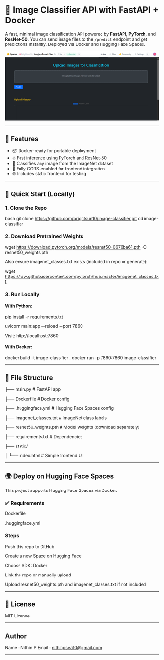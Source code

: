 # 🧠 Image Classifier API with FastAPI + Docker

A fast, minimal image classification API powered by **FastAPI**, **PyTorch**, and **ResNet-50**. You can send image files to the `/predict` endpoint and get predictions instantly. Deployed via Docker and Hugging Face Spaces.

![screenshot](static/screenshot.png)

---

## 🚀 Features

- 📦 Docker-ready for portable deployment
- 🔥 Fast inference using PyTorch and ResNet-50
- 🎨 Classifies any image from the ImageNet dataset
- 🧼 Fully CORS-enabled for frontend integration
- 🌐 Includes static frontend for testing

---

## 🧪 Quick Start (Locally)

### 1. Clone the Repo

bash
git clone https://github.com/brightsun10/image-classifier.git
cd image-classifier

### 2. Download Pretrained Weights

wget https://download.pytorch.org/models/resnet50-0676ba61.pth -O resnet50_weights.pth

Also ensure imagenet_classes.txt exists (included in repo or generate):

wget https://raw.githubusercontent.com/pytorch/hub/master/imagenet_classes.txt

### 3. Run Locally

#### With Python:

pip install -r requirements.txt

uvicorn main:app --reload --port 7860

Visit: http://localhost:7860

#### With Docker:

docker build -t image-classifier .
docker run -p 7860:7860 image-classifier

---

## 🧾 File Structure

├── main.py                 # FastAPI app

├── Dockerfile              # Docker config

├── .huggingface.yml        # Hugging Face Spaces config

├── imagenet_classes.txt    # ImageNet class labels

├── resnet50_weights.pth    # Model weights (download separately)

├── requirements.txt        # Dependencies


├── static/

│   └── index.html          # Simple frontend UI

---

## 🌍 Deploy on Hugging Face Spaces

This project supports Hugging Face Spaces via Docker.

### ✅ Requirements

Dockerfile

.huggingface.yml

### Steps:
Push this repo to GitHub

Create a new Space on Hugging Face

Choose SDK: Docker

Link the repo or manually upload

Upload resnet50_weights.pth and imagenet_classes.txt if not included

---

## 📜 License
MIT License

---

## Author

Name : Nithin P 
Email : nithinpsea10@gmail.com

---
